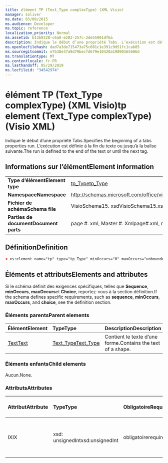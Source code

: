 ```yaml
---
title: élément TP (Text_Type complexType) (XML Visio)
manager: soliver
ms.date: 03/09/2015
ms.audience: Developer
ms.topic: reference
localization_priority: Normal
ms.assetid: b13b9328-c6a0-e282-257c-2de55901df6a
description: Indique le début d’une propriété Tabs. L’exécution est définie à la fin du texte ou jusqu’à la balise suivante.
ms.openlocfilehash: dad7a3de715473a75c601c1e391c9d51fc1cab85
ms.sourcegitcommit: e7b38e37a9d79becfd679e10420a19890165606d
ms.translationtype: MT
ms.contentlocale: fr-FR
ms.lasthandoff: 05/29/2019
ms.locfileid: "34542974"
---
```

# <a name="tp-element-texttype-complextype-visio-xml"></a><span data-ttu-id="0212e-104">élément TP (Text_Type complexType) (XML Visio)</span><span class="sxs-lookup"><span data-stu-id="0212e-104">tp element (Text_Type complexType) (Visio XML)</span></span>

<span data-ttu-id="0212e-105">Indique le début d’une propriété Tabs.</span><span class="sxs-lookup"><span data-stu-id="0212e-105">Specifies the beginning of a tabs properties run.</span></span> <span data-ttu-id="0212e-106">L’exécution est définie à la fin du texte ou jusqu’à la balise suivante.</span><span class="sxs-lookup"><span data-stu-id="0212e-106">The run is defined to the end of the text or until the next tag.</span></span>
  
## <a name="element-information"></a><span data-ttu-id="0212e-107">Informations sur l’élément</span><span class="sxs-lookup"><span data-stu-id="0212e-107">Element information</span></span>

|||
|:-----|:-----|
|<span data-ttu-id="0212e-108">**Type d’élément**</span><span class="sxs-lookup"><span data-stu-id="0212e-108">**Element type**</span></span> <br/> |[<span data-ttu-id="0212e-109">tp_Type</span><span class="sxs-lookup"><span data-stu-id="0212e-109">tp_Type</span></span>](tp_type-complextypevisio-xml.md) <br/> |
|<span data-ttu-id="0212e-110">**Namespace**</span><span class="sxs-lookup"><span data-stu-id="0212e-110">**Namespace**</span></span> <br/> |http://schemas.microsoft.com/office/visio/2012/main  <br/> |
|<span data-ttu-id="0212e-111">**Fichier de schéma**</span><span class="sxs-lookup"><span data-stu-id="0212e-111">**Schema file**</span></span> <br/> |<span data-ttu-id="0212e-112">VisioSchema15. xsd</span><span class="sxs-lookup"><span data-stu-id="0212e-112">VisioSchema15.xsd</span></span>  <br/> |
|<span data-ttu-id="0212e-113">**Parties de document**</span><span class="sxs-lookup"><span data-stu-id="0212e-113">**Document parts**</span></span> <br/> |<span data-ttu-id="0212e-114">page #. xml, Master #. Xml</span><span class="sxs-lookup"><span data-stu-id="0212e-114">page#.xml, master#.xml</span></span>  <br/> |
   
## <a name="definition"></a><span data-ttu-id="0212e-115">Définition</span><span class="sxs-lookup"><span data-stu-id="0212e-115">Definition</span></span>

```XML
< xs:element name="tp" type="tp_Type" minOccurs="0" maxOccurs="unbounded" ></xs:element >
```

## <a name="elements-and-attributes"></a><span data-ttu-id="0212e-116">Éléments et attributs</span><span class="sxs-lookup"><span data-stu-id="0212e-116">Elements and attributes</span></span>

<span data-ttu-id="0212e-117">Si le schéma définit des exigences spécifiques, telles que **Sequence**, **minOccurs**, **maxOccurs**et **Choice**, reportez-vous à la section définition.</span><span class="sxs-lookup"><span data-stu-id="0212e-117">If the schema defines specific requirements, such as **sequence**, **minOccurs**, **maxOccurs**, and **choice**, see the definition section.</span></span> 
  
### <a name="parent-elements"></a><span data-ttu-id="0212e-118">Éléments parents</span><span class="sxs-lookup"><span data-stu-id="0212e-118">Parent elements</span></span>

|<span data-ttu-id="0212e-119">**Élément**</span><span class="sxs-lookup"><span data-stu-id="0212e-119">**Element**</span></span>|<span data-ttu-id="0212e-120">**Type**</span><span class="sxs-lookup"><span data-stu-id="0212e-120">**Type**</span></span>|<span data-ttu-id="0212e-121">**Description**</span><span class="sxs-lookup"><span data-stu-id="0212e-121">**Description**</span></span>|
|:-----|:-----|:-----|
|[<span data-ttu-id="0212e-122">Text</span><span class="sxs-lookup"><span data-stu-id="0212e-122">Text</span></span>](text-element-shapesheet_type-complextypevisio-xml.md) <br/> |[<span data-ttu-id="0212e-123">Text_Type</span><span class="sxs-lookup"><span data-stu-id="0212e-123">Text_Type</span></span>](text_type-complextypevisio-xml.md) <br/> |<span data-ttu-id="0212e-124">Contient le texte d’une forme.</span><span class="sxs-lookup"><span data-stu-id="0212e-124">Contains the text of a shape.</span></span>  <br/> |
   
### <a name="child-elements"></a><span data-ttu-id="0212e-125">Éléments enfants</span><span class="sxs-lookup"><span data-stu-id="0212e-125">Child elements</span></span>

<span data-ttu-id="0212e-126">Aucun.</span><span class="sxs-lookup"><span data-stu-id="0212e-126">None.</span></span>
  
### <a name="attributes"></a><span data-ttu-id="0212e-127">Attributs</span><span class="sxs-lookup"><span data-stu-id="0212e-127">Attributes</span></span>

|<span data-ttu-id="0212e-128">**Attribut**</span><span class="sxs-lookup"><span data-stu-id="0212e-128">**Attribute**</span></span>|<span data-ttu-id="0212e-129">**Type**</span><span class="sxs-lookup"><span data-stu-id="0212e-129">**Type**</span></span>|<span data-ttu-id="0212e-130">**Obligatoire**</span><span class="sxs-lookup"><span data-stu-id="0212e-130">**Required**</span></span>|<span data-ttu-id="0212e-131">**Description**</span><span class="sxs-lookup"><span data-stu-id="0212e-131">**Description**</span></span>|<span data-ttu-id="0212e-132">**Valeurs possibles**</span><span class="sxs-lookup"><span data-stu-id="0212e-132">**Possible values**</span></span>|
|:-----|:-----|:-----|:-----|:-----|
|<span data-ttu-id="0212e-133">IX</span><span class="sxs-lookup"><span data-stu-id="0212e-133">IX</span></span>  <br/> |<span data-ttu-id="0212e-134">xsd: unsignedInt</span><span class="sxs-lookup"><span data-stu-id="0212e-134">xsd:unsignedInt</span></span>  <br/> |<span data-ttu-id="0212e-135">obligatoire</span><span class="sxs-lookup"><span data-stu-id="0212e-135">required</span></span>  <br/> |<span data-ttu-id="0212e-136">Index de base zéro de l’élément au sein de son élément parent.</span><span class="sxs-lookup"><span data-stu-id="0212e-136">The zero-based index of the element within its parent element.</span></span>  <br/> |<span data-ttu-id="0212e-137">Valeurs du type xsd: unsignedInt.</span><span class="sxs-lookup"><span data-stu-id="0212e-137">Values of the xsd:unsignedInt type.</span></span>  <br/> |
   

